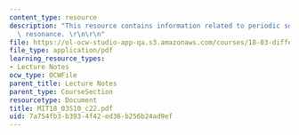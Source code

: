 ```yaml
---
content_type: resource
description: "This resource contains information related to periodic solutions and\
  \ resonance. \r\n\r\n"
file: https://ol-ocw-studio-app-qa.s3.amazonaws.com/courses/18-03-differential-equations-spring-2010/7a754fb3b3934f42ed36b256b24ad9ef_MIT18_03S10_c22.pdf
file_type: application/pdf
learning_resource_types:
- Lecture Notes
ocw_type: OCWFile
parent_title: Lecture Notes
parent_type: CourseSection
resourcetype: Document
title: MIT18_03S10_c22.pdf
uid: 7a754fb3-b393-4f42-ed36-b256b24ad9ef
---
```

